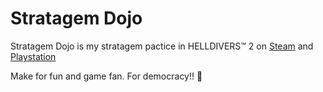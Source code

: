 # Stratagem Dojo
Stratagem Dojo is my stratagem pactice in HELLDIVERS™ 2 on [Steam](https://store.steampowered.com/app/553850/HELLDIVERS_2/) and [Playstation](https://www.playstation.com/en-th/games/helldivers-2/)

Make for fun and game fan.
For democracy!! 🤝
